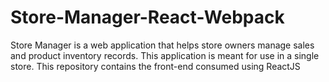 # Store-Manager-React-Webpack
Store Manager is a web application that helps store owners manage sales and product inventory records. This application is meant for use in a single store. This repository contains the front-end consumed using ReactJS
